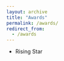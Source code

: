 ```yaml
---
layout: archive
title: "Awards"
permalink: /awards/
redirect_from:
  - /awards
---
```

* Rising Star  
